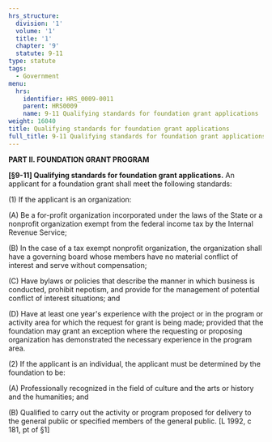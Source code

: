 ```yaml
---
hrs_structure:
  division: '1'
  volume: '1'
  title: '1'
  chapter: '9'
  statute: 9-11
type: statute
tags:
  - Government
menu:
  hrs:
    identifier: HRS_0009-0011
    parent: HRS0009
    name: 9-11 Qualifying standards for foundation grant applications
weight: 16040
title: Qualifying standards for foundation grant applications
full_title: 9-11 Qualifying standards for foundation grant applications
---
```

**PART II. FOUNDATION GRANT PROGRAM**

**[§9-11] Qualifying standards for foundation grant applications.** An applicant for a foundation grant shall meet the following standards:

(1) If the applicant is an organization:

(A) Be a for-profit organization incorporated under the laws of the State or a nonprofit organization exempt from the federal income tax by the Internal Revenue Service;

(B) In the case of a tax exempt nonprofit organization, the organization shall have a governing board whose members have no material conflict of interest and serve without compensation;

(C) Have bylaws or policies that describe the manner in which business is conducted, prohibit nepotism, and provide for the management of potential conflict of interest situations; and

(D) Have at least one year's experience with the project or in the program or activity area for which the request for grant is being made; provided that the foundation may grant an exception where the requesting or proposing organization has demonstrated the necessary experience in the program area.

(2) If the applicant is an individual, the applicant must be determined by the foundation to be:

(A) Professionally recognized in the field of culture and the arts or history and the humanities; and

(B) Qualified to carry out the activity or program proposed for delivery to the general public or specified members of the general public. [L 1992, c 181, pt of §1]